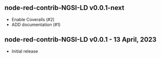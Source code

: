 ## node-red-contrib-NGSI-LD v0.0.1-next

-   Enable Coveralls (#2)
-   ADD documentation (#1)

## node-red-contrib-NGSI-LD v0.0.1 - 13 April, 2023

-   Initial release
